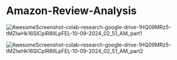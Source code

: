 # Amazon-Review-Analysis

![AwesomeScreenshot-colab-research-google-drive-1HQ09MRz5-tMZlwHk16SICplR8IILpFEL-10-09-2024_02_51_AM_part1](https://github.com/user-attachments/assets/28f5d0cd-87fc-47ac-b335-70956afd52dd)

![AwesomeScreenshot-colab-research-google-drive-1HQ09MRz5-tMZlwHk16SICplR8IILpFEL-10-09-2024_02_51_AM_part2](https://github.com/user-attachments/assets/8da873e4-df9b-439e-9b5b-9c81d3a9255d)
